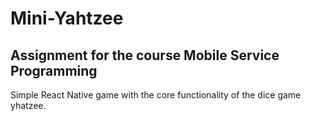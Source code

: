 # Mini-Yahtzee
## Assignment for the course Mobile Service Programming
Simple React Native game with the core functionality of the dice game yhatzee.